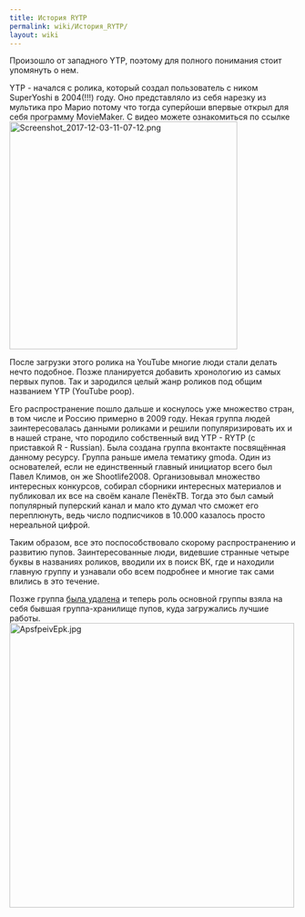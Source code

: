 ```yaml
---
title: История RYTP
permalink: wiki/История_RYTP/
layout: wiki
---
```


Произошло от западного YTP, поэтому для полного понимания стоит
упомянуть о нем.

YTP - начался с ролика, который создал пользователь с ником SuperYoshi в
2004(!!!) году. Оно представляло из себя нарезку из мультика про Марио
потому что тогда суперйоши впервые открыл для себя программу MovieMaker.
С видео можете ознакомиться по ссылке
<img src="Screenshot_2017-12-03-11-07-12.png" title="fig:Screenshot_2017-12-03-11-07-12.png" width="400" height="400" alt="Screenshot_2017-12-03-11-07-12.png" />

После загрузки этого ролика на YouTube многие люди стали делать нечто
подобное. Позже планируется добавить хронологию из самых первых пупов.
Так и зародился целый жанр роликов под общим названием YTP (YouTube
poop).

Его распространение пошло дальше и коснулось уже множество стран, в том
числе и Россию примерно в 2009 году. Некая группа людей заинтересовалась
данными роликами и решили популяризировать их и в нашей стране, что
породило собственный вид YTP - RYTP (с приставкой R - Russian). Была
создана группа вконтакте посвящённая данному ресурсу. Группа раньше
имела тематику gmoda. Один из основателей, если не единственный главный
инициатор всего был Павел Климов, он же Shootlife2008. Организовывал
множество интересных конкурсов, собирал сборники интересных материалов и
публиковал их все на своём канале ПенёкТВ. Тогда это был самый
популярный пуперский канал и мало кто думал что сможет его переплюнуть,
ведь число подписчиков в 10.000 казалось просто нереальной цифрой. 

Таким образом, все это поспособствовало скорому распространению и
развитию пупов. Заинтересованные люди, видевшие странные четыре буквы в
названиях роликов, вводили их в поиск ВК, где и находили главную группу
и узнавали обо всем подробнее и многие так сами влились в это течение. 

Позже группа [была
удалена](Удаление_оригинальной_группы_пупов "wikilink") и теперь роль
основной группы взяла на себя бывшая группа-хранилище пупов, куда
загружались лучшие работы. 
<img src="ApsfpeivEpk.jpg" title="fig:ApsfpeivEpk.jpg" width="500" height="500" alt="ApsfpeivEpk.jpg" /> 

